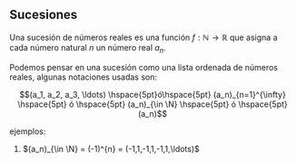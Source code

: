 ## Sucesiones

Una sucesión de números reales es una función $f: \mathbb{N} \rightarrow \mathbb{R}$ que asigna a cada número natural $n$ un número real $a_n$.

Podemos pensar en una sucesión como una lista ordenada de números reales, algunas notaciones usadas son:


 $$(a_1, a_2, a_3, \ldots) \hspace{5pt}ó\hspace{5pt}
 (a_n)_{n=1}^{\infty} \hspace{5pt} ó \hspace{5pt} (a_n)_{\in \N} \hspace{5pt} ó \hspace{5pt} (a_n)$$ 



ejemplos:

1. $(a_n)_{\in \N} = (-1)^{n} = (-1,1,-1,1,-1,1,\ldots)$
